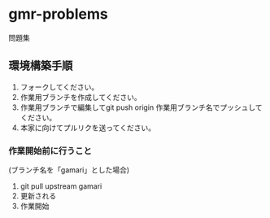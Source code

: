 # gmr-problems

問題集

## 環境構築手順

1. フォークしてください。
2. 作業用ブランチを作成してください。
3. 作業用ブランチで編集してgit push origin 作業用ブランチ名でプッシュしてください。
4. 本家に向けてプルリクを送ってください。

### 作業開始前に行うこと

(ブランチ名を「gamari」とした場合)

1. git pull upstream gamari
2. 更新される
3. 作業開始
